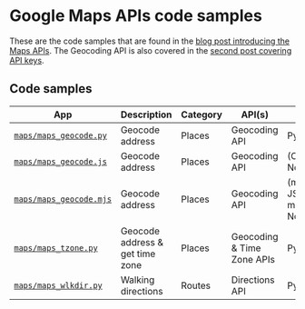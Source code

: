 # Google Maps APIs code samples

These are the code samples that are found in the [blog post introducing the Maps APIs](https://dev.to/wescpy/explore-the-world-with-google-maps-apis-lhj). The Geocoding API is also covered in the [second post covering API keys](https://dev.to/wescpy/getting-started-using-google-apis-api-keys-part-2-38i6).

## Code samples
App | Description | Category | API(s) | Language
--- | --- | --- | --- | ---
[`maps/maps_geocode.py`](/maps/maps_geocode.py) | Geocode address | Places | Geocoding API | Python 2 & 3 |
[`maps/maps_geocode.js`](/maps/maps_geocode.js) | Geocode address | Places | Geocoding API | (CommonJS) Node.js |
[`maps/maps_geocode.mjs`](/maps/maps_geocode.mjs) | Geocode address | Places | Geocoding API | (modern JS/ECMAScript module) Node.js |
[`maps/maps_tzone.py`](/maps/maps_tzone.py) | Geocode address & get time zone | Places | Geocoding & Time Zone APIs | Python 2 & 3 |
[`maps/maps_wlkdir.py`](/maps/maps_wlkdir.py) | Walking directions | Routes | Directions API | Python 2 & 3 |
